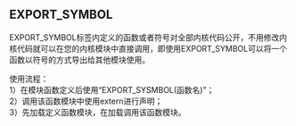 ## EXPORT_SYMBOL

EXPORT_SYMBOL标签内定义的函数或者符号对全部内核代码公开，不用修改内核代码就可以在您的内核模块中直接调用，即使用EXPORT_SYMBOL可以将一个函数以符号的方式导出给其他模块使用。

使用流程：  
1）在模块函数定义后使用“EXPORT_SYSMBOL(函数名)”；  
2）调用该函数模块中使用extern进行声明；  
3）先加载定义函数模块，在加载调用该函数模块。  
